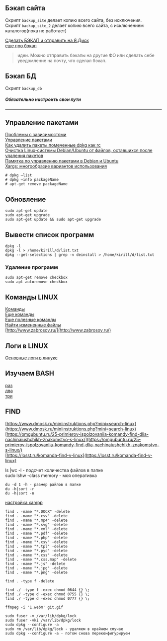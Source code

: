 ## Бэкап сайта

Скрипт `backup_site` делает копию всего сайта, без исключения.  
Скрипт `backup_site_2` делает копию всего сайта, с исключением каталогов(пока не работает)  

[Сделать БЭКАП и отправить на Я.Диск](https://serveradmin.ru/bekap-sayta-wordpress-na-yandeks-disk/)  
[еще про бэкап](https://notessysadmin.com/bekap-linux-pri-pomoshhi-tar)  

>идеи. Можно отправить бэкапы на другие ФО или сделать себе уведомление на почту, что сделал бэкап.


## Бэкап БД

Скрипт `backup_db`  


##### Обязательно настроить свои пути

<hr>

## Управление пакетами

[Проблемы с зависимостями](https://help.ubuntu.ru/wiki/%D1%80%D0%B5%D1%88%D0%B5%D0%BD%D0%B8%D0%B5_%D0%BF%D1%80%D0%BE%D0%B1%D0%BB%D0%B5%D0%BC_%D1%81_%D0%B7%D0%B0%D0%B2%D0%B8%D1%81%D0%B8%D0%BC%D0%BE%D1%81%D1%82%D1%8F%D0%BC%D0%B8)   
[Управление пакетами](http://rus-linux.net/nlib.php?name=/MyLDP/BOOKS/ubuntu_hacks_ru/ubuntuhack54.html)   
[Как удалить пакеты помеченные dpkg как rc](http://prostoblog-unit.blogspot.com/2015/07/dpkg-rc.html)  
[Очистка Linux-системы Debian/Ubuntu от файлов, оставшихся после удаления пакетов](https://www.nixp.ru/recipes/50.html)  
[Памятка по управлению пакетами в Debian и Ubuntu](https://eax.me/debian-packages/)  
[Xargs: многообразие вариантов использования](https://habr.com/ru/company/selectel/blog/248207/)  


```
# dpkg —list
# dpkg —info packageName
# apt-get remove packageName
```

## Обновление  
```
sudo apt-get update
sudo apt-get upgrade
sudo apt-get update && sudo apt-get upgrade
```

## Вывести список программ  
```
dpkg -l
dpkg -l > /home/kirill/d/list.txt
dpkg --get-selections | grep -v deinstall > /home/kirill/d/list.txt
```

### Удаление программ  
```
sudo apt-get remove checkbox
sudo apt autoremove checkbox
```

## Команды LINUX  
[Команды](https://notessysadmin.com/komandy-linux)  
[Еще команды](http://blog.sedicomm.com/2017/12/19/25-poleznyh-bazovyh-komand-apt-get-i-apt-cache-dlya-upravleniya-paketami/)  
[Еще полезные команды](https://help.ubuntu.ru/wiki/%D0%BA%D0%BE%D0%BC%D0%B0%D0%BD%D0%B4%D0%BD%D0%B0%D1%8F_%D1%81%D1%82%D1%80%D0%BE%D0%BA%D0%B0)   
[Найти измененные файлы](http://rus-linux.net/MyLDP/consol/find-recent-file.html)  
[http://www.zabrosov.ru/](http://www.zabrosov.ru/)


## Логи в LINUX  
[Основные логи в линукс](https://losst.ru/kak-posmotret-logi-v-linux)  

## Изучаем BASH  
[раз](https://www.opennet.ru/docs/RUS/bash_scripting_guide/)  
[два](https://tproger.ru/articles/bash-scripts-guide/)  
[три](https://proglib.io/p/bash-notes/)

## FIND  
[https://www.dmosk.ru/miniinstruktions.php?mini=search-linux](https://www.dmosk.ru/miniinstruktions.php?mini=search-linux)  
[https://omgubuntu.ru/25-primierov-ispolzovaniia-komandy-find-dlia-nachinaiushchikh-znakomstvo-s-linux/](https://omgubuntu.ru/25-primierov-ispolzovaniia-komandy-find-dlia-nachinaiushchikh-znakomstvo-s-linux/)  
[https://losst.ru/komanda-find-v-linux](https://losst.ru/komanda-find-v-linux)  


ls |wc -l - подсчет количества файлов в папке  
sudo lshw -class memory - моя оперативка  

```
du -d 1 -h - размер файлов в папке  
du -h|sort -r  
du -h|sort -n  
```

[настройка xampp](http://gearmobile.github.io/virtual-host-xampp-linux-mint/)    

```
find . -name "*.DOCX" -delete  
find . -name "*.csv" -delete  
find . -name "*.mp4" -delete  
find . -name "*.svg" -delete  
find . -name "*.xml" -delete  
find . -name "*.pdf" -delete  
find . -name "*.php" -delete  
find . -name "*.csv" -delete  
find . -name "*.tpl" -delete  
find . -name "*.pyc" -delete  
find . -name "*.css" -delete  
find . -name "*.css.map" -delete  
find . -name "*.js" -delete  
find . -name "*.jpg" -delete  
find . -name "*.png" -delete  

find . -type f -delete  

find ./ -type f -exec chmod 0644 {} \;  
find ./ -type d -exec chmod 0755 {} \;  
find ./ -type d -exec chmod 0777 {} \;  

ffmpeg -i '1.webm' git.gif  

sudo fuser -v /var/lib/dpkg/lock  
sudo fuser -vki /var/lib/dpkg/lock  
sudo dpkg --configure -a  
sudo rm /var/lib/dpkg/lock - удаляем в крайнем случае  
sudo dpkg --configure -a - потом снова переконфигурируем  
```